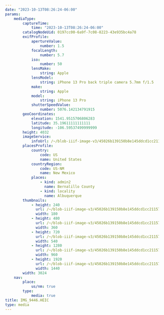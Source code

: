 ```yaml
---
date: "2023-10-13T08:26:24-06:00"
params:
    mediaType:
        captureTime:
            time: "2023-10-13T08:26:24-06:00"
        catalogNodeUid: 0197cc00-6a9f-7c08-8223-43e935bc4a78
        exifProfile:
            apertureValue:
                number: 1.5
            focalLength:
                number: 5.7
            iso:
                number: 50
            lensMake:
                string: Apple
            lensModel:
                string: iPhone 13 Pro back triple camera 5.7mm f/1.5
            make:
                string: Apple
            model:
                string: iPhone 13 Pro
            shutterSpeedValue:
                number: 5076.142134791915
        geoCoordinates:
            elevation: 1541.9515706806283
            latitude: 35.19611111111111
            longitude: -106.59537499999999
        height: 4032
        imageService:
            infoUrl: /~/blob-iiif-image-v3/45026b139150b8e145ddcd1cc21157a0905293f20c6b54b5e0378e1a1c03666d/info.json
        placesProfile:
            country:
                code: US
                name: United States
            countryRegion:
                code: US-NM
                name: New Mexico
            places:
                - kind: admin2
                  name: Bernalillo County
                - kind: locality
                  name: Albuquerque
        thumbnails:
            - height: 240
              url: /~/blob-iiif-image-v3/45026b139150b8e145ddcd1cc21157a0905293f20c6b54b5e0378e1a1c03666d/full/180%2C240/0/default.jpg
              width: 180
            - height: 480
              url: /~/blob-iiif-image-v3/45026b139150b8e145ddcd1cc21157a0905293f20c6b54b5e0378e1a1c03666d/full/360%2C480/0/default.jpg
              width: 360
            - height: 720
              url: /~/blob-iiif-image-v3/45026b139150b8e145ddcd1cc21157a0905293f20c6b54b5e0378e1a1c03666d/full/540%2C720/0/default.jpg
              width: 540
            - height: 1280
              url: /~/blob-iiif-image-v3/45026b139150b8e145ddcd1cc21157a0905293f20c6b54b5e0378e1a1c03666d/full/960%2C1280/0/default.jpg
              width: 960
            - height: 1920
              url: /~/blob-iiif-image-v3/45026b139150b8e145ddcd1cc21157a0905293f20c6b54b5e0378e1a1c03666d/full/1440%2C1920/0/default.jpg
              width: 1440
        width: 3024
    nav:
        place:
            us/nm: true
        type:
            media: true
title: IMG_9446.HEIC
type: media
---
```

